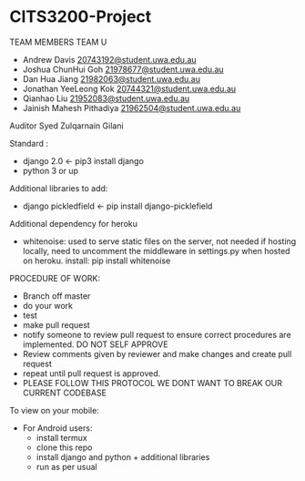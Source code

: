 # CITS3200-Project

TEAM MEMBERS TEAM U

- Andrew	Davis	20743192@student.uwa.edu.au
- Joshua ChunHui	Goh	21978677@student.uwa.edu.au
- Dan Hua	Jiang	21982063@student.uwa.edu.au
- Jonathan YeeLeong	Kok	20744321@student.uwa.edu.au
- Qianhao	Liu	21952083@student.uwa.edu.au
- Jainish Mahesh	Pithadiya	21962504@student.uwa.edu.au


Auditor 
Syed Zulqarnain Gilani


Standard :
- django 2.0 <- pip3 install django
- python 3 or up 

Additional libraries to add: 
- django pickledfield <- pip install django-picklefield

Additional dependency for heroku
- whitenoise: used to serve static files on the server, not needed if hosting locally, need to uncomment the middleware in settings.py when hosted on heroku.
install: pip install whitenoise

PROCEDURE OF WORK: 

- Branch off master
- do your work
- test
- make pull request
- notify someone to review pull request to ensure correct procedures are implemented. DO NOT SELF APPROVE
- Review comments given by reviewer and make changes and create pull request
- repeat until pull request is approved.
- PLEASE FOLLOW THIS PROTOCOL WE DONT WANT TO BREAK OUR CURRENT CODEBASE


To view on your mobile: 
- For Android users: 
    - install termux 
    - clone this repo 
    - install django and python + additional libraries 
    - run as per usual 
